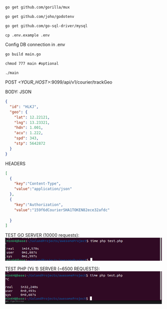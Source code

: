 ```shell
go get github.com/gorilla/mux
```
```shell
go get github.com/joho/godotenv
```
```shell
go get github.com/go-sql-driver/mysql
```
```shell
cp .env.example .env
```
Config DB connection in .env
```shell
go build main.go
```
```shell
chmod 777 main #optional
```
```shell
./main
```

POST _<YOUR_HOST>_:9099/api/v1/courier/trackGeo 

BODY: JSON 
```json
{
  "id": "HLKJ",
  "geo": {
    "lat": 12.22121,
    "lng": 13.23321,
    "hdn": 1.001,
    "acu": 1.222,
    "spd": 343,
    "stp": 5642872
  }
}
```
HEADERS 
```json
[
  { 
    "key":"Content-Type",
    "value":"application/json"
  },
  {
    "key":"Authorization",
    "value":"159f6dCourierSHA1TOKEN82ece32afdc"
    
  }
]
```
TEST GO SERVER (10000 requests):
![img.png](img.png)

TEST PHP (Yii 1) SERVER (~6500 REQUESTS):
![img_1.png](img_1.png)
